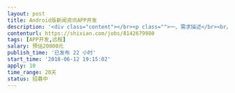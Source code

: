 ```yaml
---                
layout: post       
title: Android版新闻资讯APP开发           
description: '<div class="content"></br><p class="">一、需求描述</br><br/>产品类别：Android版手机客户端开发，只负责客户端部分，管理后台和API接口我方提供。</br><br/>开发进度：从零开始，全新开发，打算立即启动。</br><br/>功能：常见的新闻资讯类APP，包括新闻列表、新闻详情、地图、消息、个人中心、用户注册与登录等，具体功能有产品原型图和UI设计图。</p></br><p class="">二、参考产品</br><br/>现有产品原型图和UI设计图。</p></br><p class="">三、人才要求</br><br/>熟悉Android客户端开发，2年以上开发经验，有产品案例。</p></br><p class="">四、其他要求</br><br/>坐班要求：远程工作为主，每周坐班1天。 </br><br/>项目周期：约25天。</p></br><p class="">iOS客户端和服务端开发已经启动，Android开发就等你的出现，如果沟通愉快，我们可以立即启动合作！</br></p></br></div>'     
contenturl: https://shixian.com/jobs/8142679980      
tags: [APP开发,远程]            
salary: 预估20000元          
publish_time: '已发布 22 小时'         
start_time: '2018-06-12 19:15:02'           
apply: 10                   
time_range: 20天              
status: 招募中                  
---                 
```

